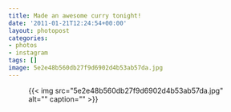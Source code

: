 ```yaml
---
title: Made an awesome curry tonight!
date: '2011-01-21T12:24:54+00:00'
layout: photopost
categories:
- photos
- instagram
tags: []
image: 5e2e48b560db27f9d6902d4b53ab57da.jpg
---
```


<figure class="photo photo--square">
  {{< img src="5e2e48b560db27f9d6902d4b53ab57da.jpg" alt="" caption="" >}}

</figure>





